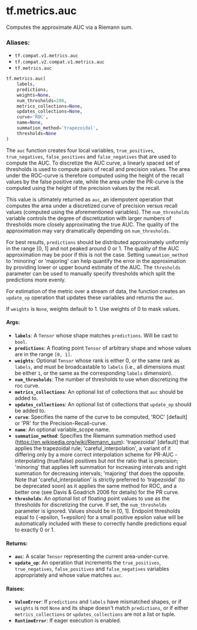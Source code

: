 <div itemscope itemtype="http://developers.google.com/ReferenceObject">
<meta itemprop="name" content="tf.metrics.auc" />
<meta itemprop="path" content="Stable" />
</div>

# tf.metrics.auc

Computes the approximate AUC via a Riemann sum.

### Aliases:

* `tf.compat.v1.metrics.auc`
* `tf.compat.v2.compat.v1.metrics.auc`
* `tf.metrics.auc`

``` python
tf.metrics.auc(
    labels,
    predictions,
    weights=None,
    num_thresholds=200,
    metrics_collections=None,
    updates_collections=None,
    curve='ROC',
    name=None,
    summation_method='trapezoidal',
    thresholds=None
)
```

<!-- Placeholder for "Used in" -->

The `auc` function creates four local variables, `true_positives`,
`true_negatives`, `false_positives` and `false_negatives` that are used to
compute the AUC. To discretize the AUC curve, a linearly spaced set of
thresholds is used to compute pairs of recall and precision values. The area
under the ROC-curve is therefore computed using the height of the recall
values by the false positive rate, while the area under the PR-curve is the
computed using the height of the precision values by the recall.

This value is ultimately returned as `auc`, an idempotent operation that
computes the area under a discretized curve of precision versus recall values
(computed using the aforementioned variables). The `num_thresholds` variable
controls the degree of discretization with larger numbers of thresholds more
closely approximating the true AUC. The quality of the approximation may vary
dramatically depending on `num_thresholds`.

For best results, `predictions` should be distributed approximately uniformly
in the range [0, 1] and not peaked around 0 or 1. The quality of the AUC
approximation may be poor if this is not the case. Setting `summation_method`
to 'minoring' or 'majoring' can help quantify the error in the approximation
by providing lower or upper bound estimate of the AUC. The `thresholds`
parameter can be used to manually specify thresholds which split the
predictions more evenly.

For estimation of the metric over a stream of data, the function creates an
`update_op` operation that updates these variables and returns the `auc`.

If `weights` is `None`, weights default to 1. Use weights of 0 to mask values.

#### Args:


* <b>`labels`</b>: A `Tensor` whose shape matches `predictions`. Will be cast to
  `bool`.
* <b>`predictions`</b>: A floating point `Tensor` of arbitrary shape and whose values
  are in the range `[0, 1]`.
* <b>`weights`</b>: Optional `Tensor` whose rank is either 0, or the same rank as
  `labels`, and must be broadcastable to `labels` (i.e., all dimensions must
  be either `1`, or the same as the corresponding `labels` dimension).
* <b>`num_thresholds`</b>: The number of thresholds to use when discretizing the roc
  curve.
* <b>`metrics_collections`</b>: An optional list of collections that `auc` should be
  added to.
* <b>`updates_collections`</b>: An optional list of collections that `update_op` should
  be added to.
* <b>`curve`</b>: Specifies the name of the curve to be computed, 'ROC' [default] or
  'PR' for the Precision-Recall-curve.
* <b>`name`</b>: An optional variable_scope name.
* <b>`summation_method`</b>: Specifies the Riemann summation method used
  (https://en.wikipedia.org/wiki/Riemann_sum): 'trapezoidal' [default] that
  applies the trapezoidal rule; 'careful_interpolation', a variant of it
  differing only by a more correct interpolation scheme for PR-AUC -
  interpolating (true/false) positives but not the ratio that is precision;
  'minoring' that applies left summation for increasing intervals and right
  summation for decreasing intervals; 'majoring' that does the opposite.
  Note that 'careful_interpolation' is strictly preferred to 'trapezoidal'
  (to be deprecated soon) as it applies the same method for ROC, and a
  better one (see Davis & Goadrich 2006 for details) for the PR curve.
* <b>`thresholds`</b>: An optional list of floating point values to use as the
  thresholds for discretizing the curve. If set, the `num_thresholds`
  parameter is ignored. Values should be in [0, 1]. Endpoint thresholds
  equal to {-epsilon, 1+epsilon} for a small positive epsilon value will be
  automatically included with these to correctly handle predictions equal to
   exactly 0 or 1.


#### Returns:


* <b>`auc`</b>: A scalar `Tensor` representing the current area-under-curve.
* <b>`update_op`</b>: An operation that increments the `true_positives`,
  `true_negatives`, `false_positives` and `false_negatives` variables
  appropriately and whose value matches `auc`.


#### Raises:


* <b>`ValueError`</b>: If `predictions` and `labels` have mismatched shapes, or if
  `weights` is not `None` and its shape doesn't match `predictions`, or if
  either `metrics_collections` or `updates_collections` are not a list or
  tuple.
* <b>`RuntimeError`</b>: If eager execution is enabled.